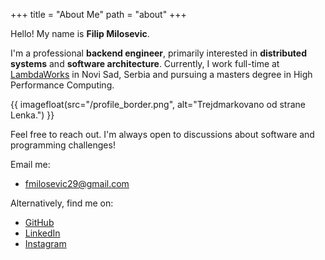 +++
title = "About Me"
path = "about"
+++

Hello! My name is **Filip Milosevic**. 

I'm a professional **backend engineer**, primarily interested in **distributed systems** and **software architecture**. 
Currently, I work full-time at [LambdaWorks](https://www.lambdaworks.io/) in Novi Sad, Serbia and pursuing a masters degree in High Performance Computing.

{{ imagefloat(src="/profile_border.png", alt="Trejdmarkovano od strane Lenka.") }}

Feel free to reach out. I'm always open to discussions about software and programming challenges! 

Email me:
- [fmilosevic29@gmail.com](mailto:fmilosevic29@gmail.com)

Alternatively, find me on:

- [GitHub](https://github.com/filipmilo)
- [LinkedIn](https://www.linkedin.com/in/filip-milosevic-740a01207/)
- [Instagram](https://www.instagram.com/milosevicf/)
